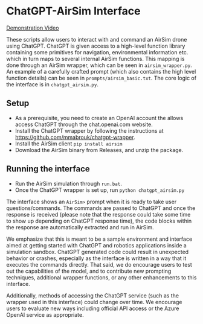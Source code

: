 # ChatGPT-AirSim Interface

<a href="https://www.youtube.com/watch?v=iE5tZ6_ZYE8
" target="_blank">Demonstration Video</a>

These scripts allow users to interact with and command an AirSim drone using ChatGPT. ChatGPT is given access to a high-level function library containing some primitives for navigation, environmental information etc. which in turn maps to several internal AirSim functions. This mapping is done through an AirSim wrapper, which can be seen in `airsim_wrapper.py`. An example of a carefully crafted prompt (which also contains the high level function details) can be seen in `prompts/airsim_basic.txt`. The core logic of the interface is in `chatgpt_airsim.py`.

## Setup
- As a prerequisite, you need to create an OpenAI account the allows access ChatGPT through the chat.openai.com website.
- Install the ChatGPT wrapper by following the instructions at https://github.com/mmabrouk/chatgpt-wrapper.
- Install the AirSim client 
  `pip install airsim`
- Download the AirSim binary from Releases, and unzip the package.
  
## Running the interface
- Run the AirSim simulation through `run.bat`.
- Once the ChatGPT wrapper is set up, run `python chatgpt_airsim.py`

The interface shows an `AirSim>` prompt when it is ready to take user questions/commands. The commands are passed to ChatGPT and once the response is received (please note that the response could take some time to show up depending on ChatGPT response time), the code blocks within the response are automatically extracted and run in AirSim. 

We emphasize that this is meant to be a sample environment and interface aimed at getting started with ChatGPT and robotics applications inside a simulation sandbox. ChatGPT generated code could result in unexpected behavior or crashes, especially as the interface is written in a way that it executes the commands directly. That said, we do encourage users to test out the capabilities of the model, and to contribute new prompting techniques, additional wrapper functions, or any other enhancements to this interface.

Additionally, methods of accessing the ChatGPT service (such as the wrapper used in this interface) could change over time. We encourage users to evaluate new ways including official API access or the Azure OpenAI service as appropriate.
